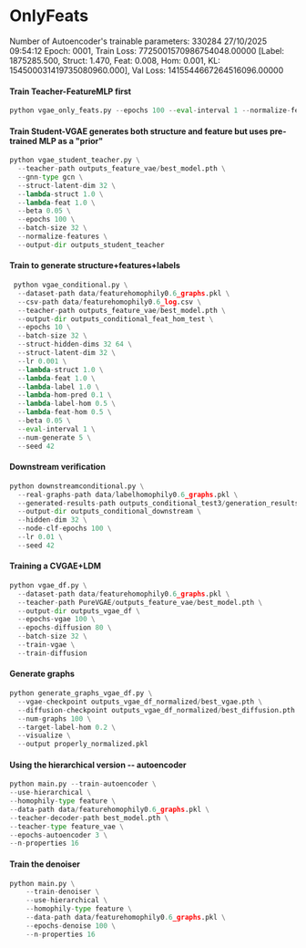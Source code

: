 # OnlyFeats


Number of Autoencoder's trainable parameters: 330284
27/10/2025 09:54:12 Epoch: 0001, Train Loss: 7725001570986754048.00000 [Label: 1875285.500, Struct: 1.470, Feat: 0.008, Hom: 0.001, KL: 154500031419735080960.000], Val Loss: 1415544667264516096.00000


#### Train Teacher-FeatureMLP first

```python
python vgae_only_feats.py --epochs 100 --eval-interval 1 --normalize-features --hidden-dims 256 512 --latent-dim 512 --batch-size 512 --beta 0.1
```


#### Train Student-VGAE generates both structure and feature but uses pre-trained MLP as a "prior"

```python
python vgae_student_teacher.py \
  --teacher-path outputs_feature_vae/best_model.pth \
  --gnn-type gcn \
  --struct-latent-dim 32 \
  --lambda-struct 1.0 \
  --lambda-feat 1.0 \
  --beta 0.05 \
  --epochs 100 \
  --batch-size 32 \
  --normalize-features \
  --output-dir outputs_student_teacher
```

#### Train to generate structure+features+labels

```python
 python vgae_conditional.py \
  --dataset-path data/featurehomophily0.6_graphs.pkl \
  --csv-path data/featurehomophily0.6_log.csv \
  --teacher-path outputs_feature_vae/best_model.pth \
  --output-dir outputs_conditional_feat_hom_test \
  --epochs 10 \
  --batch-size 32 \
  --struct-hidden-dims 32 64 \
  --struct-latent-dim 32 \
  --lr 0.001 \
  --lambda-struct 1.0 \
  --lambda-feat 1.0 \
  --lambda-label 1.0 \
  --lambda-hom-pred 0.1 \
  --lambda-label-hom 0.5 \
  --lambda-feat-hom 0.5 \
  --beta 0.05 \
  --eval-interval 1 \
  --num-generate 5 \
  --seed 42
  ```

#### Downstream verification

```python
python downstreamconditional.py \
  --real-graphs-path data/labelhomophily0.6_graphs.pkl \
  --generated-results-path outputs_conditional_test3/generation_results.pkl \
  --output-dir outputs_conditional_downstream \
  --hidden-dim 32 \
  --node-clf-epochs 100 \
  --lr 0.01 \
  --seed 42
```
#### Training a CVGAE+LDM

```python
python vgae_df.py \
  --dataset-path data/featurehomophily0.6_graphs.pkl \
  --teacher-path PureVGAE/outputs_feature_vae/best_model.pth \
  --output-dir outputs_vgae_df \
  --epochs-vgae 100 \
  --epochs-diffusion 80 \
  --batch-size 32 \
  --train-vgae \
  --train-diffusion
  ```

#### Generate graphs

```python
python generate_graphs_vgae_df.py \
  --vgae-checkpoint outputs_vgae_df_normalized/best_vgae.pth \
  --diffusion-checkpoint outputs_vgae_df_normalized/best_diffusion.pth \
  --num-graphs 100 \
  --target-label-hom 0.2 \
  --visualize \
  --output properly_normalized.pkl
```

#### Using the hierarchical version -- autoencoder

```python
python main.py --train-autoencoder \
--use-hierarchical \
--homophily-type feature \
--data-path data/featurehomophily0.6_graphs.pkl \
--teacher-decoder-path best_model.pth \
--teacher-type feature_vae \
--epochs-autoencoder 3 \
--n-properties 16
```

#### Train the denoiser
```python
python main.py \
    --train-denoiser \
    --use-hierarchical \
    --homophily-type feature \
    --data-path data/featurehomophily0.6_graphs.pkl \
    --epochs-denoise 100 \
    --n-properties 16
```
